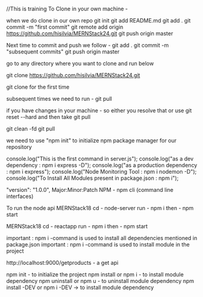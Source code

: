 //This is training
To Clone in your own machine -

when we do clone in our own repo 
git init 
git add README.md 
git add . 
git commit -m "first commit" 
git remote add origin https://github.com/hisilvia/MERNStack24.git <use your own repo for committing data>
git push origin master

Next time to commit and push we follow - 
git add . 
git commit -m "subsequent commits" 
git push origin master

go to any directory where you want to clone and run below

git clone https://github.com/hisilvia/MERNStack24.git

git clone for the first time

subsequent times we need to run - git pull

if you have changes in your machine - so either you resolve that or use git reset --hard and then take git pull

git clean -fd 
git pull


we need to use "npm init" to initialize npm package manager for our repository

console.log("This is the first command in server.js"); 
console.log("as a dev dependency : npm i express -D"); 
console.log("as a production dependency : npm i express"); 
console.log("Node Monitoring Tool : npm i nodemon -D"); 
console.log("To Install All Modules present in package.json : npm i");

"version": "1.0.0", Major:Minor:Patch NPM - npm cli (command line interfaces)

To run the node api MERNStack18 cd - node-server run - npm i then - npm start

MERNStack18 cd - reactapp run - npm i then - npm start

important : npm i -command is used to install all dependencies mentioned in package.json important : npm i -command is used to install module in the project

http://localhost:9000/getproducts - a get api

npm init - to initialize the project npm install or npm i - to install module dependency npm uninstall or npm u - to uninstall module dependency npm install -DEV or npm i -DEV -> to install module dependency